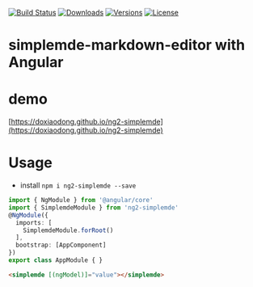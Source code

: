 [![Build Status](https://img.shields.io/travis/doxiaodong/ng2-simplemde.svg?style=flat-square)](https://travis-ci.org/doxiaodong/ng2-simplemde)
[![Downloads](https://img.shields.io/npm/dt/ng2-simplemde.svg?style=flat-square)](https://www.npmjs.com/package/ng2-simplemde)
[![Versions](https://img.shields.io/npm/v/ng2-simplemde.svg?style=flat-square)]()
[![License](https://img.shields.io/npm/l/ng2-simplemde.svg?style=flat-square)]()

# simplemde-markdown-editor with Angular

# demo
  [https://doxiaodong.github.io/ng2-simplemde](https://doxiaodong.github.io/ng2-simplemde)

# Usage

* install `npm i ng2-simplemde --save`

```typescript
import { NgModule } from '@angular/core'
import { SimplemdeModule } from 'ng2-simplemde'
@NgModule({
  imports: [
    SimplemdeModule.forRoot()
  ],
  bootstrap: [AppComponent]
})
export class AppModule { }
```

```html
<simplemde [(ngModel)]="value"></simplemde>
```
